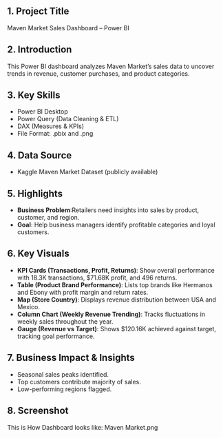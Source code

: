 ## 1. Project Title
Maven Market Sales Dashboard – Power BI

## 2. Introduction
This Power BI dashboard analyzes Maven Market’s sales data to uncover trends in revenue, customer purchases, and product categories.

## 3. Key Skills 
* Power BI Desktop
* Power Query (Data Cleaning & ETL)
* DAX (Measures & KPIs)
* File Format: .pbix and .png

## 4. Data Source
* Kaggle Maven Market Dataset (publicly available)

## 5. Highlights
* **Business Problem**:Retailers need insights into sales by product, customer, and region.
* **Goal**: Help business managers identify profitable categories and loyal customers.
  
## 6. Key Visuals
* **KPI Cards (Transactions, Profit, Returns)**: Show overall performance with 18.3K transactions, $71.68K profit, and 496 returns.
* **Table (Product Brand Performance)**: Lists top brands like Hermanos and Ebony with profit margin and return rates.
* **Map (Store Country)**: Displays revenue distribution between USA and Mexico.
* **Column Chart (Weekly Revenue Trending)**: Tracks fluctuations in weekly sales throughout the year.
* **Gauge (Revenue vs Target)**: Shows $120.16K achieved against target, tracking goal performance.
  
## 7. Business Impact & Insights
* Seasonal sales peaks identified.
* Top customers contribute majority of sales.
* Low-performing regions flagged.
  
## 8. Screenshot
This is How Dashboard looks like: Maven Market.png
